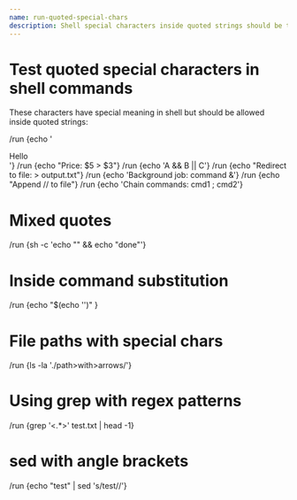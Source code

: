 ```yaml
---
name: run-quoted-special-chars
description: Shell special characters inside quoted strings should be treated as literal text
---
```


# Test quoted special characters in shell commands

These characters have special meaning in shell but should be allowed inside quoted strings:

/run {echo '<div>Hello</div>'}
/run {echo "Price: $5 > $3"}
/run {echo 'A && B || C'}
/run {echo "Redirect to file: > output.txt"}
/run {echo 'Background job: command &'}
/run {echo "Append // to file"}
/run {echo 'Chain commands: cmd1 ; cmd2'}

# Mixed quotes
/run {sh -c 'echo "<tag>" && echo "done"'}

# Inside command substitution
/run {echo "$(echo '<nested>')" }

# File paths with special chars
/run {ls -la './path>with>arrows/'}

# Using grep with regex patterns  
/run {grep '<.*>' test.txt | head -1}

# sed with angle brackets
/run {echo "test" | sed 's/test/<replaced>/'}